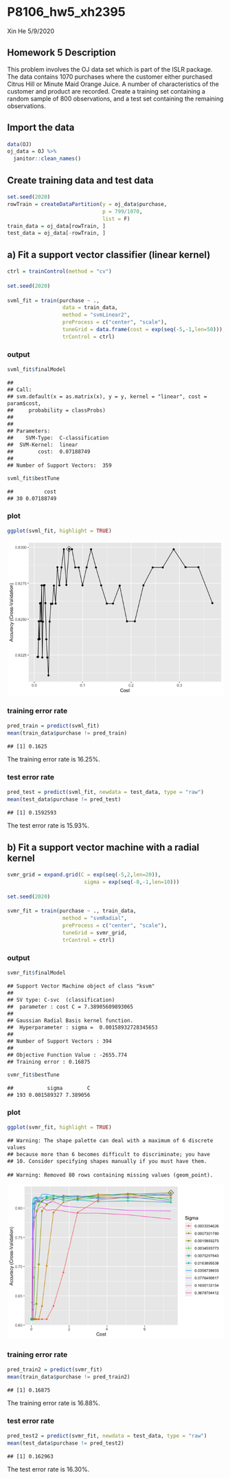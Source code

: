 P8106\_hw5\_xh2395
================
Xin He
5/9/2020

## Homework 5 Description

This problem involves the OJ data set which is part of the ISLR package.
The data contains 1070 purchases where the customer either purchased
Citrus Hill or Minute Maid Orange Juice. A number of characteristics of
the customer and product are recorded. Create a training set containing
a random sample of 800 observations, and a test set containing the
remaining observations.

## Import the data

``` r
data(OJ)
oj_data = OJ %>% 
  janitor::clean_names()
```

## Create training data and test data

``` r
set.seed(2020)
rowTrain = createDataPartition(y = oj_data$purchase,
                               p = 799/1070,
                               list = F)
train_data = oj_data[rowTrain, ]
test_data = oj_data[-rowTrain, ]
```

## a) Fit a support vector classifier (linear kernel)

``` r
ctrl = trainControl(method = "cv")

set.seed(2020)

svml_fit = train(purchase ~ ., 
                  data = train_data, 
                  method = "svmLinear2",
                  preProcess = c("center", "scale"),
                  tuneGrid = data.frame(cost = exp(seq(-5,-1,len=50))),
                  trControl = ctrl)
```

### output

``` r
svml_fit$finalModel
```

    ## 
    ## Call:
    ## svm.default(x = as.matrix(x), y = y, kernel = "linear", cost = param$cost, 
    ##     probability = classProbs)
    ## 
    ## 
    ## Parameters:
    ##    SVM-Type:  C-classification 
    ##  SVM-Kernel:  linear 
    ##        cost:  0.07188749 
    ## 
    ## Number of Support Vectors:  359

``` r
svml_fit$bestTune
```

    ##          cost
    ## 30 0.07188749

### plot

``` r
ggplot(svml_fit, highlight = TRUE)
```

![](P8106_hw5_xh2395_files/figure-gfm/unnamed-chunk-5-1.png)<!-- -->

### training error rate

``` r
pred_train = predict(svml_fit)
mean(train_data$purchase != pred_train)
```

    ## [1] 0.1625

The training error rate is 16.25%.

### test error rate

``` r
pred_test = predict(svml_fit, newdata = test_data, type = "raw")
mean(test_data$purchase != pred_test)
```

    ## [1] 0.1592593

The test error rate is 15.93%.

## b) Fit a support vector machine with a radial kernel

``` r
svmr_grid = expand.grid(C = exp(seq(-5,2,len=20)),
                         sigma = exp(seq(-8,-1,len=10)))

set.seed(2020) 

svmr_fit = train(purchase ~ ., train_data,
                  method = "svmRadial",
                  preProcess = c("center", "scale"),
                  tuneGrid = svmr_grid,
                  trControl = ctrl)
```

### output

``` r
svmr_fit$finalModel
```

    ## Support Vector Machine object of class "ksvm" 
    ## 
    ## SV type: C-svc  (classification) 
    ##  parameter : cost C = 7.38905609893065 
    ## 
    ## Gaussian Radial Basis kernel function. 
    ##  Hyperparameter : sigma =  0.00158932728345653 
    ## 
    ## Number of Support Vectors : 394 
    ## 
    ## Objective Function Value : -2655.774 
    ## Training error : 0.16875

``` r
svmr_fit$bestTune
```

    ##           sigma        C
    ## 193 0.001589327 7.389056

### plot

``` r
ggplot(svmr_fit, highlight = TRUE)
```

    ## Warning: The shape palette can deal with a maximum of 6 discrete values
    ## because more than 6 becomes difficult to discriminate; you have
    ## 10. Consider specifying shapes manually if you must have them.

    ## Warning: Removed 80 rows containing missing values (geom_point).

![](P8106_hw5_xh2395_files/figure-gfm/unnamed-chunk-10-1.png)<!-- -->

### training error rate

``` r
pred_train2 = predict(svmr_fit)
mean(train_data$purchase != pred_train2)
```

    ## [1] 0.16875

The training error rate is 16.88%.

### test error rate

``` r
pred_test2 = predict(svmr_fit, newdata = test_data, type = "raw")
mean(test_data$purchase != pred_test2)
```

    ## [1] 0.162963

The test error rate is 16.30%.
